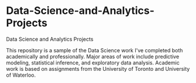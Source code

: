 # Data-Science-and-Analytics-Projects
Data Science and Analytics Projects

This repository is a sample of the Data Science work I've completed both academically and professionally. Major areas of work include
predictive modeling, statistical inference, and exploratory data analysis. Academic work is based on assignments from the University of Toronto and University of Waterloo.
